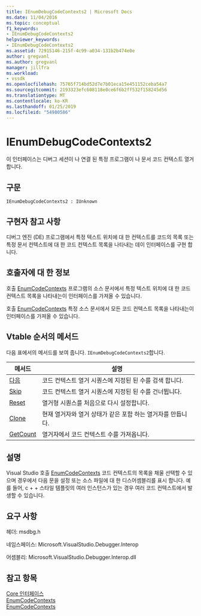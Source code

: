 ```yaml
---
title: IEnumDebugCodeContexts2 | Microsoft Docs
ms.date: 11/04/2016
ms.topic: conceptual
f1_keywords:
- IEnumDebugCodeContexts2
helpviewer_keywords:
- IEnumDebugCodeContexts2
ms.assetid: 72915146-215f-4c99-a034-131b2b474e0e
author: gregvanl
ms.author: gregvanl
manager: jillfra
ms.workload:
- vssdk
ms.openlocfilehash: 75765f714bd52d7e7b01eca15e451152ceba54a7
ms.sourcegitcommit: 2193323efc608118e0ce6f6b2ff532f158245d56
ms.translationtype: MT
ms.contentlocale: ko-KR
ms.lasthandoff: 01/25/2019
ms.locfileid: "54980586"
---
```

# <a name="ienumdebugcodecontexts2"></a>IEnumDebugCodeContexts2
이 인터페이스는 디버그 세션이 나 연결 된 특정 프로그램이 나 문서 코드 컨텍스트 열거 합니다.  
  
## <a name="syntax"></a>구문  
  
```  
IEnumDebugCodeContexts2 : IUnknown  
```  
  
## <a name="notes-for-implementers"></a>구현자 참고 사항  
 디버그 엔진 (DE) 프로그램에서 특정 텍스트 위치에 대 한 컨텍스트를 코드의 목록 또는 특정 문서 컨텍스트에 대 한 코드 컨텍스트 목록을 나타내는 데이 인터페이스를 구현 합니다.  
  
## <a name="notes-for-callers"></a>호출자에 대 한 정보  
 호출 [EnumCodeContexts](../../../extensibility/debugger/reference/idebugprogram2-enumcodecontexts.md) 프로그램의 소스 문서에서 특정 텍스트 위치에 대 한 코드 컨텍스트 목록을 나타내는이 인터페이스를 가져올 수 있습니다.  
  
 호출 [EnumCodeContexts](../../../extensibility/debugger/reference/idebugdocumentcontext2-enumcodecontexts.md) 특정 소스 문서에서 모든 코드 컨텍스트 목록을 나타내는이 인터페이스를 가져올 수 있습니다.  
  
## <a name="methods-in-vtable-order"></a>Vtable 순서의 메서드  
 다음 표에서의 메서드를 보여 줍니다. `IEnumDebugCodeContexts2`합니다.  
  
|메서드|설명|  
|------------|-----------------|  
|[다음](../../../extensibility/debugger/reference/ienumdebugcodecontexts2-next.md)|코드 컨텍스트 열거 시퀀스에 지정된 된 수를 검색 합니다.|  
|[Skip](../../../extensibility/debugger/reference/ienumdebugcodecontexts2-skip.md)|코드 컨텍스트 열거 시퀀스에 지정된 된 수를 건너뜁니다.|  
|[Reset](../../../extensibility/debugger/reference/ienumdebugcodecontexts2-reset.md)|열거형 시퀀스를 처음으로 다시 설정합니다.|  
|[Clone](../../../extensibility/debugger/reference/ienumdebugcodecontexts2-clone.md)|현재 열거자와 열거 상태가 같은 포함 하는 열거자를 만듭니다.|  
|[GetCount](../../../extensibility/debugger/reference/ienumdebugcodecontexts2-getcount.md)|열거자에서 코드 컨텍스트 수를 가져옵니다.|  
  
## <a name="remarks"></a>설명  
 Visual Studio 호출 [EnumCodeContexts](../../../extensibility/debugger/reference/idebugprogram2-enumcodecontexts.md) 코드 컨텍스트의 목록을 채울 선택할 수 있으며 경우에서 다음 문을 설정 또는 소스 파일에 대 한 디스어셈블리를 표시 합니다. 예를 들어, c + + 스타일 템플릿의 여러 인스턴스가 있는 경우 여러 코드 컨텍스트에서 발생할 수 있습니다.  
  
## <a name="requirements"></a>요구 사항  
 헤더: msdbg.h  
  
 네임스페이스: Microsoft.VisualStudio.Debugger.Interop  
  
 어셈블리: Microsoft.VisualStudio.Debugger.Interop.dll  
  
## <a name="see-also"></a>참고 항목  
 [Core 인터페이스](../../../extensibility/debugger/reference/core-interfaces.md)   
 [EnumCodeContexts](../../../extensibility/debugger/reference/idebugprogram2-enumcodecontexts.md)   
 [EnumCodeContexts](../../../extensibility/debugger/reference/idebugdocumentcontext2-enumcodecontexts.md)